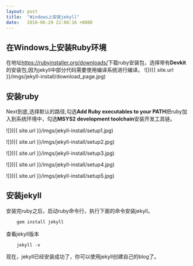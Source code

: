 ```yaml
---
layout: post
title:  "Windows上安装jekyll"
date:   2018-06-29 22:08:16 +0800
---
```

## 在Windows上安装Ruby环境 ##

在地址<https://rubyinstaller.org/downloads/>下载ruby安装包，选择带有**Devkit**的安装包,因为jekyll中部分代码需要使用编译系统进行编译。
![]({{ site.url }}/imgs/jekyll-install/download_page.jpg)

## 安装ruby ##
Next到底,选择默认的路径,勾选**Add Ruby executables to your PATH**把ruby加入到系统环境中，勾选**MSYS2 development toolchain**安装开发工具链。

![]({{ site.url }}/imgs/jekyll-install/setup1.jpg)

![]({{ site.url }}/imgs/jekyll-install/setup2.jpg)

![]({{ site.url }}/imgs/jekyll-install/setup3.jpg)

![]({{ site.url }}/imgs/jekyll-install/setup4.jpg)

![]({{ site.url }}/imgs/jekyll-install/setup5.jpg)


## 安装jekyll ##
安装完ruby之后，启动ruby命令行，执行下面的命令安装jekyll。
``` ruby
	gem install jekyll
```
查看jekyll版本
```
	jekyll -v
```
现在，jekyll已经安装成功了，你可以使用jekyll创建自己的blog了。